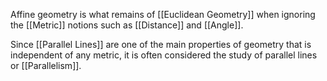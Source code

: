 Affine geometry is what remains of [[Euclidean Geometry]] when ignoring the [[Metric]] notions such as [[Distance]] and [[Angle]].

Since [[Parallel Lines]] are one of the main properties of geometry that is independent of any metric, it is often considered the study of parallel lines or [[Parallelism]].